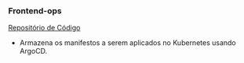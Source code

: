 ### Frontend-ops

[Repositório de Código](https://github.com/Adenilson365/devopslabs01-frontend)

- Armazena os manifestos a serem aplicados no Kubernetes usando ArgoCD.

